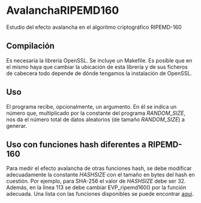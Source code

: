 # AvalanchaRIPEMD160
Estudio del efecto avalancha en el algoritmo criptográfico RIPEMD-160

## Compilación
Es necesaria la librería OpenSSL. Se incluye un Makefile. Es posible que en el mismo haya que cambiar la ubicación de esta librería y de sus ficheros de cabecera todo depende de dónde tengamos la instalación de OpenSSL.

## Uso
El programa recibe, opcionalmente, un argumento. En él se indica un número que, multiplicado por la constante del programa *RANDOM_SIZE*, nos da el número total de datos aleatorios (de tamaño *RANDOM_SIZE*) a generar. 

## Uso con funciones hash diferentes a RIPEMD-160
Para medir el efecto avalancha de otras funciones hash, se debe modificar adecuadamente la constante *HASHSIZE* con el tamaño en bytes del hash en cuestión. Por ejemplo, para SHA-256 el valor de *HASHSIZE* debe ser 32. Además, en la línea 113 se debe cambiar EVP_ripemd160() por la función adecuada. Una lista con las funciones disponibles se puede encontrar [aquí](https://www.openssl.org/docs/manmaster/crypto/EVP_DigestInit.html).
